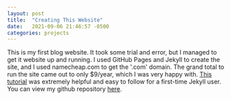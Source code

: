 ```yaml
---
layout: post
title:  "Creating This Website"
date:   2021-09-06 21:46:57 -0500
categories: projects
---
```

This is my first blog website. It took some trial and error, but I managed to get it website up and running. I used GitHub Pages and Jekyll to create the site, and I used namecheap.com to get the '.com' domain. The grand total to run the site came out to only $9/year, which I was very happy with. [This tutorial](https://devblast.com/b/create-a-static-websiteblog-with-jekyll-and-github-pages) was extremely helpful and easy to follow for a first-time Jekyll user. You can view my github repository [here](https://github.com/dstanecki/dstanecki.github.io).<!--break-->
